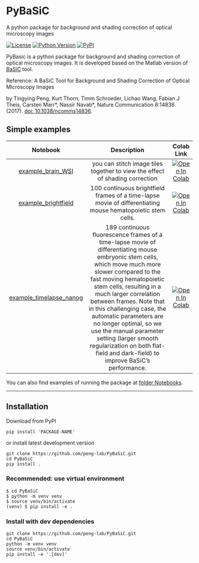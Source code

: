 # PyBaSiC

A python package for background and shading correction of optical microscopy images

[![License](https://img.shields.io/pypi/l/python-basic.svg)](https://github.com/napari/napari/raw/main/LICENSE)
[![Python Version](https://img.shields.io/pypi/pyversions/python-basic.svg)](https://python.org)
[![PyPI](https://img.shields.io/pypi/v/python-basic.svg)](https://pypi.org/project/python-basic)

PyBasic is a python package for background and shading correction of optical microscopy images. It is developed based on the Matlab version of [BaSiC](https://github.com/marrlab/BaSiC) tool.

Reference: A BaSiC Tool for Background and Shading Correction of Optical Microscopy Images

by Tingying Peng, Kurt Thorn, Timm Schroeder, Lichao Wang, Fabian J Theis, Carsten Marr\*, Nassir Navab\*, Nature Communication 8:14836 (2017). [doi: 10.1038/ncomms14836](http://www.nature.com/articles/ncomms14836).

## Simple examples

|                                                    Notebook                                                     |                                                                                                                                                                                                                                 Description                                                                                                                                                                                                                                  |                                                                             Colab Link                                                                              |
| :-------------------------------------------------------------------------------------------------------------: | :--------------------------------------------------------------------------------------------------------------------------------------------------------------------------------------------------------------------------------------------------------------------------------------------------------------------------------------------------------------------------------------------------------------------------------------------------------------------------: | :-----------------------------------------------------------------------------------------------------------------------------------------------------------------: |
|       [example_brain_WSI](https://github.com/peng-lab/PyBaSiC-examples/blob/main/example_brain_WSI.ipynb)       |                                                                                                                                                                                                 you can stitch image tiles together to view the effect of shading correction                                                                                                                                                                                                 | [![Open In Colab](https://colab.research.google.com/assets/colab-badge.svg)](https://colab.research.google.com/drive/1rll_UBc82RT8orIFDBvt3BVdcjUszY-B?usp=sharing) |
|     [example_brightfield](https://github.com/peng-lab/PyBaSiC-examples/blob/main/example_brightfield.ipynb)     |                                                                                                                                                                                  100 continuous brightfield frames of a time-lapse movie of differentiating mouse hematopoietic stem cells.                                                                                                                                                                                  | [![Open In Colab](https://colab.research.google.com/assets/colab-badge.svg)](https://colab.research.google.com/drive/1PPiuT--gamaQBpuUdYMAmtwe5b5-eLJ5?usp=sharing) |
| [example_timelapse_nanog](https://github.com/peng-lab/PyBaSiC-examples/blob/main/example_timelapse_nanog.ipynb) | 189 continuous fluorescence frames of a time-lapse movie of differentiating mouse embryonic stem cells, which move much more slower compared to the fast moving hematopoietic stem cells, resulting in a much larger correlation between frames. Note that in this challenging case, the automatic parameters are no longer optimal, so we use the manual parameter setting (larger smooth regularization on both flat-field and dark-field) to improve BaSiC’s performance. | [![Open In Colab](https://colab.research.google.com/assets/colab-badge.svg)](https://colab.research.google.com/drive/1rLmkGH5Zb_kWgUZVksgt-XR3jhlWMWei?usp=sharing) |

You can also find examples of running the package at [folder Notebooks](https://github.com/peng-lab/PyBaSiC/tree/main/Notebooks).

---

## Installation

Download from PyPI

```console
pip install 'PACKAGE-NAME'
```

or install latest development version

```console
git clone https://github.com/peng-lab/PyBaSiC.git
cd PyBaSiC
pip install .
```

### Recommended: use virtual environment

```console
$ cd PyBaSiC
$ python -m venv venv
$ source venv/bin/activate
(venv) $ pip install -e .
```

### Install with dev dependencies

```console
git clone https://github.com/peng-lab/PyBaSiC.git
cd PyBaSiC
python -m venv venv
source venv/bin/activate
pip install -e '.[dev]'
```
